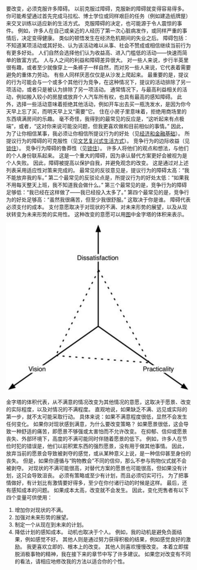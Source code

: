 要改变，必须克服许多障碍。
以前克服过障碍，克服新的障碍就变得容易得多。
你可能希望通过首先完成马拉松、博士学位或同样艰巨的任务（例如建造纸牌屋）来交叉训练以适应新的生活方式。
克服障碍的决定，也可能源于令人震惊的事件。
例如，许多人在自己或亲近的人经历了第一次心脏病发作，或同样严重的事情后，决定变得健康。
类似的顿悟发生在经济危机期间的失业之后。
障碍包括：不知道某项活动或其好处、认为该活动难以从事、社会不赞成或相信继续当前行为有更多好处。
人们自然会选择他们认为收益高、进入门槛低的活动——快速而简单的致富方式。
人与人之间的利益和障碍差异很大。
对一些人来说，步行半英里很有趣，或者至少就像穿上一条裤子一样自然，而对另一些人来说，它代表着需要避免的重体力劳动。
有些人同样厌恶仅仅是从沙发上爬起来。
最重要的是，提议的行为可能会与一个或多个其他行为竞争，在这种情况下，提议的活动排除了另一项活动，或者只是被认为排除了另一项活动。
通常情况下，与最高利益相关的活动，例如搬入较小的房屋或放弃个人汽车所有权，也具有最高的感知障碍。
此外，选择一些活动意味着拒绝其他活动，例如开车出去买一瓶洗发水，是因为你今天早上忘了买，而明天早上又“需要”它。
住在小房子里意味着，拒绝用商场里的东西填满房间的乐趣。
毫不奇怪，我得到的最常见的反应是，“这听起来有点极端”，或者，“这对你来说可能没问题，但我更喜欢做和目前相似的事情。”
因此，为了让你相信某事，我必须让你相信所提议行为的好处（见[经济和金融基础]()）。
所提议行为的障碍的可克服性（见[文艺复兴式生活方式]()）。
竞争行为的边际收益（见[锁住]()）。
竞争行为障碍的鲁莽性（见[锁住]()）。
许多人将他们的观点和想法，与他们的个人身份联系起来。
这是一个重大的障碍，因为承认替代方案更好会被视为是个人失败。
因此，障碍被提高以保护自我，并避免观念的改变。
这是通过对上述列表采用适应性对策来完成的。
最常见的反驳意见是，提议行为的障碍太高：“我不能放弃我的车。”
第二个最常见的反驳论点是，所提议行为的好处太低：“如果我不用每天整天上班，我不知道我会做什么。”
第三个最常见的是，竞争行为的障碍足够低：“我已经在这样做了——我已经投入太多了。”
第四个最常见的是，竞争行为的好处足够高：“虽然我很痛苦，但至少我很舒服。”
这取决于你是谁。
障碍代表必须支付的成本。
支付意愿取决于对现状的不满、对未来形势的展望，以及从现状转变为未来形势的实用性。
这种改变的意愿可以用[图]()中金字塔的体积来表示。

![figure1](../img/figure1.png)

金字塔的体积代表，从不满意的情况改变为其他情况的意愿，这取决于愿景、改变的实际程度，以及对情况的不满程度。
直观地说，如果缺乏不满、远见或实际的第一步，就不太可能采取行动。
具体来说：如果不满意程度很低，显然不会发生任何变化。
如果你对现状感到满意，为什么要改变策略？
如果愿景很低，这会导致一种舒适的痛苦，即愿景不够强或太害怕而不允许改变。
在抑郁、信仰或愿景丧失、外部环境下，高度的不满可能同时伴随着愿景的低下。
例如，许多人在节俭时犯的错误是，他们以前积累东西的强烈愿景，没有用于做其他事情。
因此，放弃当前的愿景会导致被剥夺的感觉，或从某种意义上说，是一种信仰甚至身份的丧失。
但是，如果你遵循与“购物教会”不同的信仰，那么不参与购物仪式就不会被剥夺。
对现状的不满可能很高，对替代方案的愿景也可能很高，但如果没有计划，这只会导致沮丧。
必须有策略或至少有计划，而且必须切实可行。
为了把事情做好，有计划比有激情要好得多，至少在你付诸行动的时候是这样。
最后，还有感知成本的问题。
如果成本太高，改变就不会发生。
因此，变化兜售者有以下四个变量可供使用：
1. 增加你对现状的不满。
2. 加强对未来形势的展望。
3. 制定一个从现在到未来的计划。
4. 降低计划的感知成本。
动机也取决于个人。
例如，我的动机是避免负面结果，例如感觉不好。
其他人则是通过努力获得积极的结果，例如感觉良好的激励。
我更喜欢立即的、根本上的改变。
其他人则喜欢慢慢改变。
本着立即摆脱消极事物的精神，我在接下来的章节中写了许多建议。
如果您对改变有不同的看法，请相应地修改我的方法以适合你的个性。
